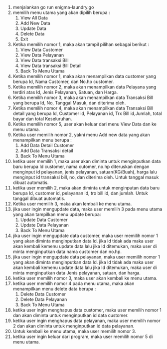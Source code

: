 1. menjalankan go run enigma-laundry.go
2. memilih menu utama yang akan dipilih berupa :
    1. View All Data
    2. Add New Data
    3. Update Data
    4. Delete Data
    5. Exit
3. Ketika memilih nomor 1, maka akan tampil pilihan sebagai berikut :
    1. View Data Customer
    2. View Data Pelayanan
    3. View Data transaksi Bill
    4. View Data transaksi Bill Detail
    5. Back To Menu Utama
4. Ketika memilih nomor 1, maka akan menampilkan data customer yang berupa Id, Nama Customer, dan No.hp customer.
5. Ketika memilih nomor 2, maka akan menampilkan data Pelayana yang terdiri atas Id, Jenis Pelayanan, Satuan, dan Harga.
6. Ketika memilih nomor 3, maka akan menampilkan data Transaksi Bill yang berupa Id, No, Tanggal Masuk, dan diterima oleh.
7. Ketika memilih nomor 4, maka akan menampilkan data Transaksi Bill detail yang berupa Id, Customer id, Pelayanan id, Trx Bill id,Jumlah, total bayar dan total Keseluruhan.
8. Ketika memilih nomor 5, user akan keluar dari menu View Data dan ke menu utama.
9. Ketika user memilih nomor 2, yakni menu Add new data yang akan menampilkan menu berupa :
   1. Add Data Detail Customer 
   2. Add Data Transaksi detail 
   3. Back To Menu Utama
10. ketika user memilih 1, maka user akan diminta untuk menginputkan data baru berupa Id customer, nama cutomer, no.hp diteruskan dengan menginput id pelayanan, jenis pelayanan, satuan(KG/Buah), harga lalu menginput id transaksi bill, no, dan diterima oleh. Untuk tanggal masuk dibuat automatis.
11. ketika user memilih 2, maka akan diminta untuk menginputan data baru berupa Id, customer id, pelayanan id, trx bill id, dan jumlah. Untuk tanggal dibuat automatis.
12. Ketika user memilih 3, maka akan lembali ke menu utama.
13. jika user ingin mengupdate data, maka user memilih 3 pada menu utama yang akan tampilkan menu update berupa:
    1. Update Data Customer
    2. Update Data Pelayanan
    3. Back To Menu Utama
14. jika user ingin mengupdate data customer, maka user memilih nomor 1 yang akan diminta menginputkan data Id. jika Id tidak ada maka user akan kembali kemenu update data lalu jika Id ditemukan, maka user di minta menginputkan data nama customer dan no.hp.
15. jika user ingin mengupdate data pelayanan, maka user memilih nomor 1 yang akan diminta menginputkan data Id. jika Id tidak ada maka user akan kembali kemenu update data lalu jika Id ditemukan, maka user di minta menginputkan data Jenis pelayanan, satuan, dan harga.
16. ketika user memilih nomor 3, maka user akan kembali ke menu utama.
17. ketika user memilih nomor 4 pada menu utama, maka akan menampilkan menu delete data berupa :
    1. Delete Data Customer
    2. Delete Data Pelayanan
    3. Back To Menu Utama
18. ketika user ingin menghapus data customer, maka user memilih nomor 1 dan akan diminta untuk menginputkan id data customer. 
19. ketika user ingin menghapus data pelayanan, maka user memilih nomor 2 dan akan diminta untuk menginputkan id data pelayanan. 
20. Untuk kembali ke menu utama, maka user memilih nomor 3.
21. ketika user ingin keluar dari program, maka user memilih nomor 5 di menu utama.

